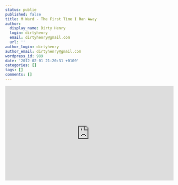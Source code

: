 ```yaml
---
status: publie
published: false
title: M Ward - The First Time I Ran Away
author:
  display_name: Dirty Henry
  login: dirtyhenry
  email: dirtyhenry@gmail.com
  url: ''
author_login: dirtyhenry
author_email: dirtyhenry@gmail.com
wordpress_id: 989
date: '2012-02-01 21:20:31 +0100'
categories: []
tags: []
comments: []
---
```

<iframe width="540" height="304" src="http://www.youtube.com/embed/T5T8WNpcTDc" frameborder="0" allowfullscreen></iframe>
